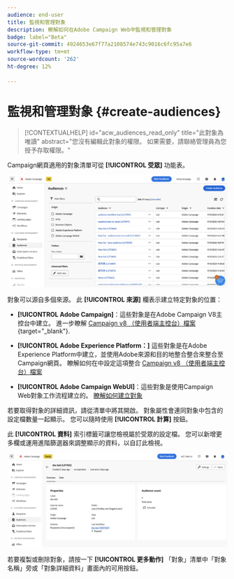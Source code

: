 ```yaml
---
audience: end-user
title: 監視和管理對象
description: 瞭解如何在Adobe Campaign Web中監視和管理對象
badge: label="Beta"
source-git-commit: 4924653e67f77a2108574e743c9016c6fc95a7e6
workflow-type: tm+mt
source-wordcount: '262'
ht-degree: 12%

---
```



# 監視和管理對象 {#create-audiences}

>[!CONTEXTUALHELP]
>id="acw_audiences_read_only"
>title="此對象為唯讀"
>abstract="您沒有編輯此對象的權限。 如果需要，請聯絡管理員為您授予存取權限。"

Campaign網頁適用的對象清單可從 **[!UICONTROL 受眾]** 功能表。

![](assets/audiences-list.png)

對象可以源自多個來源。 此 **[!UICONTROL 來源]** 欄表示建立特定對象的位置：

* **[!UICONTROL Adobe Campaign]**：這些對象是在Adobe Campaign V8主控台中建立。 進一步瞭解 [Campaign v8 （使用者端主控台）檔案](https://experienceleague.adobe.com/docs/campaign/campaign-v8/audience/create-audiences/create-audiences.html){target="_blank"}.

* **[!UICONTROL Adobe Experience Platform：]** 這些對象是在Adobe Experience Platform中建立，並使用Adobe來源和目的地整合整合來整合至Campaign網頁。 瞭解如何在中設定這項整合 [Campaign v8 （使用者端主控台）檔案](https://experienceleague.adobe.com/docs/campaign/campaign-v8/connect/ac-aep/ac-aep.html)

* **[!UICONTROL Adobe Campaign WebUI]**：這些對象是使用Campaign Web對象工作流程建立的。 [瞭解如何建立對象](create-audience.md)

若要取得對象的詳細資訊，請從清單中將其開啟。 對象屬性會連同對象中包含的設定檔數量一起顯示。 您可以隨時使用 **[!UICONTROL 計算]** 按鈕。

此 **[!UICONTROL 資料]** 索引標籤可讓您檢視屬於受眾的設定檔。 您可以新增更多欄或運用進階篩選器來調整顯示的資料，以自訂此檢視。

![](assets/audiences-details.png)

若要複製或刪除對象，請按一下 **[!UICONTROL 更多動作]** 「對象」清單中「對象名稱」旁或「對象詳細資料」畫面內的可用按鈕。
